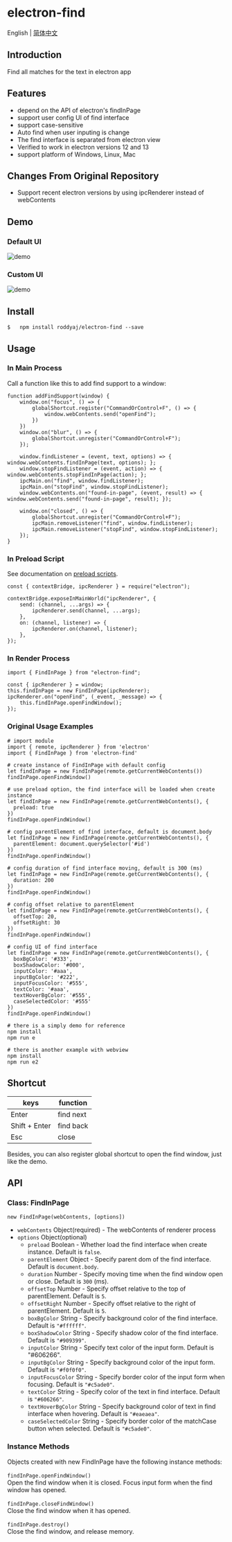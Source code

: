 # electron-find

English | [简体中文](./README.zh-CN.md)

## Introduction
Find all matches for the text in electron app

## Features
- depend on the API of electron's findInPage
- support user config UI of find interface
- support case-sensitive
- Auto find when user inputing is change
- The find interface is separated from electron view
- Verified to work in electron versions 12 and 13
- support platform of Windows, Linux, Mac

## Changes From Original Repository
- Support recent electron versions by using ipcRenderer instead of webContents

## Demo

### Default UI
![demo](./find.gif)

### Custom UI
![demo](./find2.png)

## Install
``` 
$   npm install roddyaj/electron-find --save
```

## Usage

### In Main Process
Call a function like this to add find support to a window:
```
function addFindSupport(window) {
	window.on("focus", () => {
		globalShortcut.register("CommandOrControl+F", () => {
			window.webContents.send("openFind");
		})
	})
	window.on("blur", () => {
		globalShortcut.unregister("CommandOrControl+F");
	});

	window.findListener = (event, text, options) => { window.webContents.findInPage(text, options); };
	window.stopFindListener = (event, action) => { window.webContents.stopFindInPage(action); };
	ipcMain.on("find", window.findListener);
	ipcMain.on("stopFind", window.stopFindListener);
	window.webContents.on("found-in-page", (event, result) => { window.webContents.send("found-in-page", result); });

	window.on("closed", () => {
		globalShortcut.unregister("CommandOrControl+F");
		ipcMain.removeListener("find", window.findListener);
		ipcMain.removeListener("stopFind", window.stopFindListener);
	});
}
```

### In Preload Script
See documentation on [preload scripts](https://www.electronjs.org/docs/tutorial/quick-start#access-nodejs-from-the-renderer-with-a-preload-script).
```
const { contextBridge, ipcRenderer } = require("electron");

contextBridge.exposeInMainWorld("ipcRenderer", {
	send: (channel, ...args) => {
		ipcRenderer.send(channel, ...args);
	},
	on: (channel, listener) => {
		ipcRenderer.on(channel, listener);
	},
});
```

### In Render Process
```
import { FindInPage } from "electron-find";

const { ipcRenderer } = window;
this.findInPage = new FindInPage(ipcRenderer);
ipcRenderer.on("openFind", (_event, _message) => {
	this.findInPage.openFindWindow();
});
```

### Original Usage Examples
```
# import module
import { remote, ipcRenderer } from 'electron'
import { FindInPage } from 'electron-find'

# create instance of FindInPage with default config
let findInPage = new FindInPage(remote.getCurrentWebContents())
findInPage.openFindWindow()

# use preload option, the find interface will be loaded when create instance
let findInPage = new FindInPage(remote.getCurrentWebContents(), {
  preload: true
})
findInPage.openFindWindow()

# config parentElement of find interface, default is document.body
let findInPage = new FindInPage(remote.getCurrentWebContents(), {
  parentElement: document.querySelector('#id')
})
findInPage.openFindWindow()

# config duration of find interface moving, default is 300 (ms)
let findInPage = new FindInPage(remote.getCurrentWebContents(), {
  duration: 200
})
findInPage.openFindWindow()

# config offset relative to parentElement
let findInPage = new FindInPage(remote.getCurrentWebContents(), {
  offsetTop: 20,
  offsetRight: 30
})
findInPage.openFindWindow()

# config UI of find interface 
let findInPage = new FindInPage(remote.getCurrentWebContents(), {
  boxBgColor: '#333',
  boxShadowColor: '#000',
  inputColor: '#aaa',
  inputBgColor: '#222',
  inputFocusColor: '#555',
  textColor: '#aaa',
  textHoverBgColor: '#555',
  caseSelectedColor: '#555'
})
findInPage.openFindWindow()

# there is a simply demo for reference
npm install
npm run e

# there is another example with webview
npm install
npm run e2
```
## Shortcut
| keys   |   function  |
| ------ | ------      | 
| Enter  | find next   | 
| Shift + Enter| find back |
| Esc    | close | 

 Besides, you can also register global shortcut to open the find window, just like the demo.

 ## API
 ### Class: FindInPage
 ` new FindInPage(webContents, [options]) `
- ` webContents ` Object(required) - The webContents of renderer process
- ` options ` Object(optional)
   - ` preload ` Boolean - Whether load the find interface when create instance. Default is `false`.
   - ` parentElement ` Object - Specify parent dom of the find interface. Default is `document.body`.
   - ` duration ` Number - Specify moving time when the find window open or close. Default is `300` (ms).
   - ` offsetTop ` Number - Specify offset relative to the top of parentElement. Default is `5`.
   - ` offsetRight ` Number - Specify offset relative to the right of parentElement. Default is `5`.
   - ` boxBgColor ` String - Specify background color of the find interface. Default is `"#ffffff"`.
   - ` boxShadowColor ` String - Specify shadow color of the find interface. Default is `"#909399"`.
   - ` inputColor ` String - Specify text color of the input form. Default is "#606266".
   - ` inputBgColor ` String - Specify background color of the input form. Default is `"#f0f0f0"`.
   - ` inputFocusColor ` String - Specify border color of the input form when focusing. Default is `"#c5ade0"`.
   - ` textColor ` String - Specify color of the text in find interface. Default is `"#606266"`.
   - ` textHoverBgColor ` String - Specify background color of text in find interface when hovering. Default is `"#eaeaea"`.
   - ` caseSelectedColor ` String - Specify border color of the matchCase button when selected. Default is `"#c5ade0"`.

 ### Instance Methods
 Objects created with new FindInPage have the following instance methods:      
 &nbsp;  
  ` findInPage.openFindWindow() `  
 Open the find window when it is closed. Focus input form when the find window has opened.  
 &nbsp;   
  ` findInPage.closeFindWindow() `  
 Close the find window when it has opened.  
 &nbsp;   
  ` findInPage.destroy() `  
 Close the find window, and release memory.






